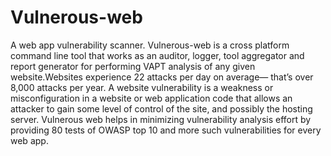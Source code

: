 # Vulnerous-web
A web app vulnerability scanner.
Vulnerous-web is a cross platform command line tool that works as an auditor, logger, tool aggregator and report generator for performing VAPT analysis of any given website.Websites experience 22 attacks per day on average— that’s over 8,000 attacks per year. A website vulnerability is a weakness or misconfiguration in a website or web application code that allows an attacker to gain some level of control of the site, and possibly the hosting server. Vulnerous web helps in minimizing vulnerability analysis effort by providing 80 tests of OWASP top 10 and more such vulnerabilities for every web app.

